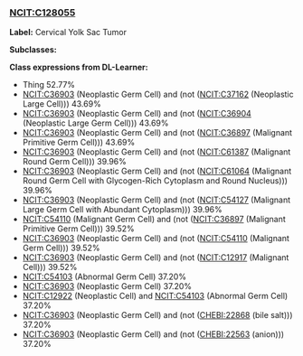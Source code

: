 
### [NCIT:C128055](http://purl.obolibrary.org/obo/NCIT_C128055)
**Label:** Cervical Yolk Sac Tumor

**Subclasses:** 

**Class expressions from DL-Learner:**

- Thing 52.77%
- [NCIT:C36903](http://purl.obolibrary.org/obo/NCIT_C36903) (Neoplastic Germ Cell) and (not ([NCIT:C37162](http://purl.obolibrary.org/obo/NCIT_C37162) (Neoplastic Large Cell))) 43.69%
- [NCIT:C36903](http://purl.obolibrary.org/obo/NCIT_C36903) (Neoplastic Germ Cell) and (not ([NCIT:C36904](http://purl.obolibrary.org/obo/NCIT_C36904) (Neoplastic Large Germ Cell))) 43.69%
- [NCIT:C36903](http://purl.obolibrary.org/obo/NCIT_C36903) (Neoplastic Germ Cell) and (not ([NCIT:C36897](http://purl.obolibrary.org/obo/NCIT_C36897) (Malignant Primitive Germ Cell))) 43.69%
- [NCIT:C36903](http://purl.obolibrary.org/obo/NCIT_C36903) (Neoplastic Germ Cell) and (not ([NCIT:C61387](http://purl.obolibrary.org/obo/NCIT_C61387) (Malignant Round Germ Cell))) 39.96%
- [NCIT:C36903](http://purl.obolibrary.org/obo/NCIT_C36903) (Neoplastic Germ Cell) and (not ([NCIT:C61064](http://purl.obolibrary.org/obo/NCIT_C61064) (Malignant Round Germ Cell with Glycogen-Rich Cytoplasm and Round Nucleus))) 39.96%
- [NCIT:C36903](http://purl.obolibrary.org/obo/NCIT_C36903) (Neoplastic Germ Cell) and (not ([NCIT:C54127](http://purl.obolibrary.org/obo/NCIT_C54127) (Malignant Large Germ Cell with Abundant Cytoplasm))) 39.96%
- [NCIT:C54110](http://purl.obolibrary.org/obo/NCIT_C54110) (Malignant Germ Cell) and (not ([NCIT:C36897](http://purl.obolibrary.org/obo/NCIT_C36897) (Malignant Primitive Germ Cell))) 39.52%
- [NCIT:C36903](http://purl.obolibrary.org/obo/NCIT_C36903) (Neoplastic Germ Cell) and (not ([NCIT:C54110](http://purl.obolibrary.org/obo/NCIT_C54110) (Malignant Germ Cell))) 39.52%
- [NCIT:C36903](http://purl.obolibrary.org/obo/NCIT_C36903) (Neoplastic Germ Cell) and (not ([NCIT:C12917](http://purl.obolibrary.org/obo/NCIT_C12917) (Malignant Cell))) 39.52%
- [NCIT:C54103](http://purl.obolibrary.org/obo/NCIT_C54103) (Abnormal Germ Cell) 37.20%
- [NCIT:C36903](http://purl.obolibrary.org/obo/NCIT_C36903) (Neoplastic Germ Cell) 37.20%
- [NCIT:C12922](http://purl.obolibrary.org/obo/NCIT_C12922) (Neoplastic Cell) and [NCIT:C54103](http://purl.obolibrary.org/obo/NCIT_C54103) (Abnormal Germ Cell) 37.20%
- [NCIT:C36903](http://purl.obolibrary.org/obo/NCIT_C36903) (Neoplastic Germ Cell) and (not ([CHEBI:22868](http://purl.obolibrary.org/obo/CHEBI_22868) (bile salt))) 37.20%
- [NCIT:C36903](http://purl.obolibrary.org/obo/NCIT_C36903) (Neoplastic Germ Cell) and (not ([CHEBI:22563](http://purl.obolibrary.org/obo/CHEBI_22563) (anion))) 37.20%


